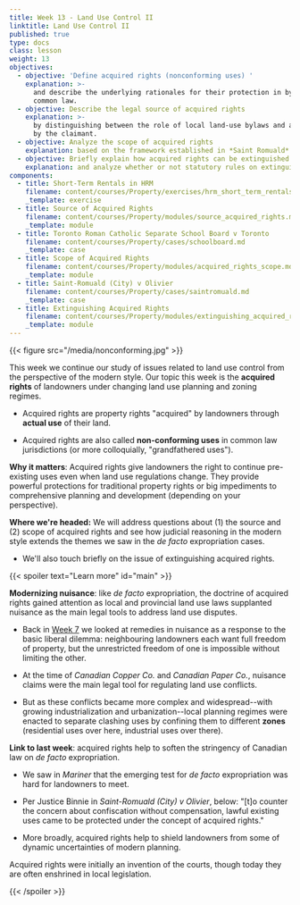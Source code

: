 ```yaml
---
title: Week 13 - Land Use Control II
linktitle: Land Use Control II
published: true
type: docs
class: lesson
weight: 13
objectives:
  - objective: 'Define acquired rights (nonconforming uses) '
    explanation: >-
      and describe the underlying rationales for their protection in by the
      common law.
  - objective: Describe the legal source of acquired rights
    explanation: >-
      by distinguishing between the role of local land-use bylaws and actual use
      by the claimant.
  - objective: Analyze the scope of acquired rights
    explanation: based on the framework established in *Saint Romuald* case.
  - objective: Briefly explain how acquired rights can be extinguished
    explanation: and analyze whether or not statutory rules on extinguishment make sense.
components:
  - title: Short-Term Rentals in HRM
    filename: content/courses/Property/exercises/hrm_short_term_rentals.md
    _template: exercise
  - title: Source of Acquired Rights
    filename: content/courses/Property/modules/source_acquired_rights.md
    _template: module
  - title: Toronto Roman Catholic Separate School Board v Toronto
    filename: content/courses/Property/cases/schoolboard.md
    _template: case
  - title: Scope of Acquired Rights
    filename: content/courses/Property/modules/acquired_rights_scope.md
    _template: module
  - title: Saint-Romuald (City) v Olivier
    filename: content/courses/Property/cases/saintromuald.md
    _template: case
  - title: Extinguishing Acquired Rights
    filename: content/courses/Property/modules/extinguishing_acquired_rights.md
    _template: module
---
```



{{< figure src="/media/nonconforming.jpg" >}}

This week we continue our study of issues related to land use control from the perspective of the modern style. Our topic this week is the **acquired rights** of landowners under changing land use planning and zoning regimes.

- Acquired rights are property rights "acquired" by landowners through **actual use** of their land.

- Acquired rights are also called **non-conforming uses** in common law jurisdictions (or more colloquially, "grandfathered uses").

**Why it matters**: Acquired rights give landowners the right to continue pre-existing uses even when land use regulations change. They provide powerful protections for traditional property rights or big impediments to comprehensive planning and development (depending on your perspective).

**Where we're headed:** We will address questions about (1) the source and (2) scope of acquired rights and see how judicial reasoning in the modern style extends the themes we saw in the *de facto* expropriation cases.

- We'll also touch briefly on the issue of extinguishing acquired rights.

{{< spoiler text="Learn more" id="main" >}}

**Modernizing nuisance**: like *de facto* expropriation, the doctrine of acquired rights gained attention as local and provincial land use laws supplanted nuisance as the main legal tools to address land use disputes.

- Back in [Week 7](../week7) we looked at remedies in nuisance as a response to the basic liberal dilemma: neighbouring landowners each want full freedom of property, but the unrestricted freedom of one is impossible without limiting the other.

- At the time of *Canadian Copper Co.* and *Canadian Paper Co.*, nuisance claims were the main legal tool for regulating land use conflicts.

- But as these conflicts became more complex and widespread--with growing industrialization and urbanization--local planning regimes were enacted to separate clashing uses by confining them to different **zones** (residential uses over here, industrial uses over there). 

**Link to last week**: acquired rights help to soften the stringency of Canadian law on *de facto* expropriation.

- We saw in *Mariner* that the emerging test for *de facto* expropriation was hard for landowners to meet.

- Per Justice Binnie in  *Saint-Romuald (City) v Olivier*, below:  "[t]o counter the concern about confiscation without compensation, lawful existing uses came to be protected under the concept of acquired rights."

- More broadly, acquired rights help to shield landowners from some of dynamic uncertainties of modern planning.

Acquired rights were initially an invention of the courts, though today they are often enshrined in local legislation. 

{{< /spoiler >}}
